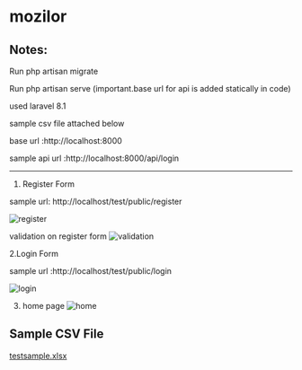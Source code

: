 # mozilor

Notes:
----------------------------------------------------------------------------------------------------

Run php artisan migrate


Run php artisan serve (important.base url for api is added statically in code)

used laravel 8.1

sample csv file attached below

base url :http://localhost:8000

sample api url :http://localhost:8000/api/login

-----------------------------------------------------------------------------------------------------
1. Register Form

 sample url: http://localhost/test/public/register
 
![register](https://github.com/snehams2020/mozilor/assets/100792178/d68d6658-54ea-4a07-9dac-5e4769e4660e)

validation on register form
![validation](https://github.com/snehams2020/mozilor/assets/100792178/2aa5369b-7468-43f0-82b9-ad135dd69018)


2.Login Form

sample url :http://localhost/test/public/login

![login](https://github.com/snehams2020/mozilor/assets/100792178/1e4cf94f-a1b9-4424-a89c-6aae7794ec96)


3. home page
![home](https://github.com/snehams2020/mozilor/assets/100792178/81539fe2-77f6-48f3-a052-0d50615239b5)


Sample CSV File
------------------------------------------------------


[testsample.xlsx](https://github.com/snehams2020/mozilor/files/13211776/testsample.xlsx)
